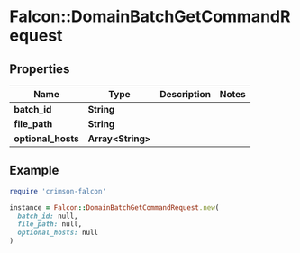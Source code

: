 # Falcon::DomainBatchGetCommandRequest

## Properties

| Name | Type | Description | Notes |
| ---- | ---- | ----------- | ----- |
| **batch_id** | **String** |  |  |
| **file_path** | **String** |  |  |
| **optional_hosts** | **Array&lt;String&gt;** |  |  |

## Example

```ruby
require 'crimson-falcon'

instance = Falcon::DomainBatchGetCommandRequest.new(
  batch_id: null,
  file_path: null,
  optional_hosts: null
)
```

